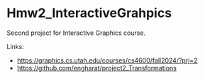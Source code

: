 # Hmw2_InteractiveGrahpics
Second project for Interactive Graphics course.

Links:
- https://graphics.cs.utah.edu/courses/cs4600/fall2024/?prj=2
- https://github.com/engharat/project2_Transformations